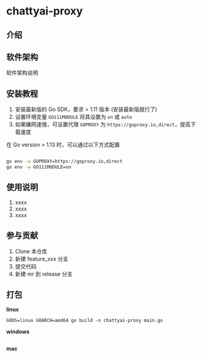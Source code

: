 # chattyai-proxy

## 介绍


## 软件架构
软件架构说明


## 安装教程

1. 安装最新版的 Go SDK，要求 > 1.11 版本 (安装最新版就行了)
1. 设置环境变量 `GO111MODULE` 将其设置为 `on` 或 `auto`
1. 如果嫌网速慢，可设置代理 `GOPROXY` 为 `https://goproxy.io,direct`，提高下载速度

在 Go version > 1.13 时，可以通过以下方式配置

```sh

go env -w GOPROXY=https://goproxy.io,direct
go env -w GO111MODULE=on

```


## 使用说明

1.  xxxx
2.  xxxx
3.  xxxx

## 参与贡献

1.  Clone 本仓库
2.  新建 feature_xxx 分支
3.  提交代码
4.  新建 mr 到 release 分支

## 打包

**linux**

```shell
GOOS=linux GOARCH=amd64 go build -o chattyai-proxy main.go
```

**windows**
```shell

```

**mac**
```shell

```